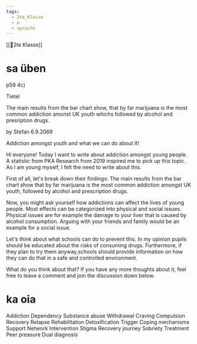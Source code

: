 ```yaml
---
tags:
  - 2te_Klasse
  - e
  - sprache
---
```

[[🥲2te Klasse]]

# sa üben

p59 4c)

Tietel

The main results from the bar chart show, that by far marijuana is the most common addiction amonst UK youth whichs followed by alcohol and presription drugs.

by Stefan 
6.9.2069

Addiction amongst youth and what we can do about it!

Hi everyone!
Today I want to write about addiction amongst young people. A statistic from PKA Research from 2019 inspired me to pick up this topic. As I am young myself, I felt the need to write about this.

First of all, let's break down their findings: The main results from the bar chart show that by far marijuana is the most common addiction amongst UK youth, followed by alcohol and prescription drugs.

Now, you might ask yourself how addictions can affect the lives of young people. Most effects can be categorized into physical and social issues. Physical issues are for example the damage to your liver that is caused by alcohol consumption. Arguing with your friends and family would be an example for a social issue.

Let's think about what schools can do to prevent this. In my opinion pupils should be educated about the risks of consuming drugs. Furthermore, if they plan to try them anyway,schools should provide information on how they can do that in a safe and controlled environment. 

What do you think about that? If you have any more thoughts about it, feel free to leave a comment and join the discussion down below.



# ka oia

Addiction 
Dependency 
Substance abuse 
Withdrawal
Craving
Compulsion 
Recovery 
Relapse 
Rehabilitation 
Detoxification 
Trigger 
Coping mechanisms 
Support Network 
Intervention
Stigma
Recovery journey
Sobriety
Treatment
Peer preasure 
Dual diagnosis 